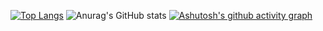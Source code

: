 [![Top Langs](https://github-readme-stats.vercel.app/api/top-langs/?username=anuraghazra)](https://github.com/anuraghazra/github-readme-stats)
![Anurag's GitHub stats](https://github-readme-stats.vercel.app/api?username=virtuworlddtr&show_icons=true&bg_color=00000000)
[![Ashutosh's github activity graph](https://github-readme-activity-graph.cyclic.app/graph?username=virtuworlddtr&bg_color=000000&color=00ff2a&line=00ff2a&point=ffffff&area=true&hide_border=true)](https://github.com/ashutosh00710/github-readme-activity-graph)
